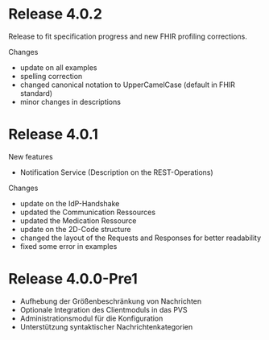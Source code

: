# Release 4.0.2
Release to fit specification progress and new FHIR profiling corrections. 

Changes 
- update on all examples 
- spelling correction 
- changed canonical notation to UpperCamelCase (default in FHIR standard) 
- minor changes in descriptions

# Release 4.0.1
New features 
- Notification Service (Description on the REST-Operations) 

Changes 
- update on the IdP-Handshake 
- updated the Communication Ressources 
- updated the Medication Ressource 
- update on the 2D-Code structure 
- changed the layout of the Requests and Responses for better readability 
- fixed some error in examples

# Release 4.0.0-Pre1
- Aufhebung der Größenbeschränkung von Nachrichten
- Optionale Integration des Clientmoduls in das PVS
- Administrationsmodul für die Konfiguration
- Unterstützung syntaktischer Nachrichtenkategorien


